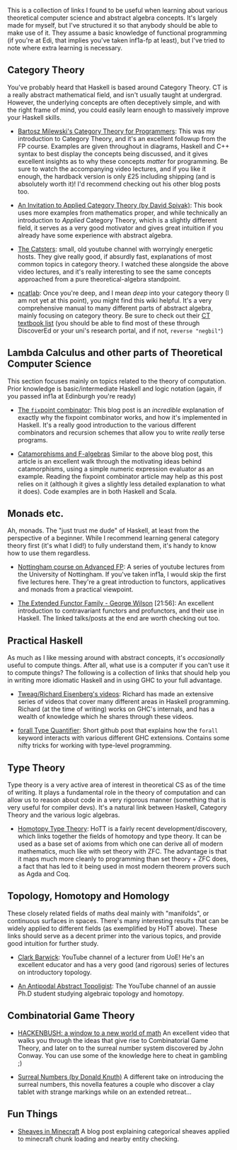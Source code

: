 This is a collection of links I found to be useful
when learning about various
theoretical computer science and
abstract algebra concepts.
It's largely made for myself,
but I've structured it so that anybody should be able to make use of it.
They assume a basic knowledge of functional programming
(if you're at Edi, that implies you've taken inf1a-fp at least),
but I've tried to note where extra learning is necessary.

## Category Theory
You've probably heard that Haskell is based around Category Theory.
CT is a really abstract mathematical field,
and isn't usually taught at undergrad.
However, the underlying concepts are often deceptively simple,
and with the right frame of mind,
you could easily learn enough to massively improve your Haskell skills.

- [Bartosz Milewski's Category Theory for Programmers](https://bartoszmilewski.com/2014/10/28/category-theory-for-programmers-the-preface/):
This was my introduction to Category Theory,
and it's an excellent followup from the FP course.
Examples are given throughout in diagrams, Haskell and C++ syntax
to best display the concepts being discussed,
and it gives excellent insights as to
why these concepts *matter* for programming.
Be sure to watch the accompanying video lectures,
and if you like it enough,
the hardback version is only £25 including shipping
(and is absolutely worth it)!
I'd recommend checking out his other blog posts too.

- [An Invitation to Applied Category Theory (by David Spivak)](https://www.cambridge.org/core/books/an-invitation-to-applied-category-theory/D4C5E5C2B019B2F9B8CE9A4E9E84D6BC):
This book uses more examples from mathematics proper,
and while technically an introduction to
*Applied* Category Theory,
which is a slightly different field,
it serves as a very good motivator
and gives great intuition
if you already have some experience
with abstract algebra.

- [The Catsters](https://www.youtube.com/user/TheCatsters):
small, old youtube channel with worryingly energetic hosts.
They give really good, if absurdly fast,
explanations of most common topics in category theory.
I watched these alongside the above video lectures,
and it's really interesting to see the same concepts
approached from a pure theoretical-algebra standpoint.

- [ncatlab](https://ncatlab.org/nlab/show/HomePage):
Once you're deep, and I mean *deep*
into your category theory
(I am not yet at this point),
you might find this wiki helpful.
It's a very comprehensive manual to
many different parts of abstract algebra,
mainly focusing on category theory.
Be sure to check out their
[CT textbook list](https://ncatlab.org/nlab/show/category+theory#TextBooks)
(you should be able to find most of these through DiscoverEd
or your uni's research portal,
and if not, `reverse "negbil"`)

## Lambda Calculus and other parts of Theoretical Computer Science
This section focuses mainly on topics related to the theory of computation.
Prior knowledge is basic/intermediate Haskell and logic notation
(again, if you passed inf1a at Edinburgh you're ready)

- [The `fix`point combinator](https://rebeccaskinner.net/posts/2021-06-09-getting-to-the-fixed-point.html):
This blog post is an *incredible* explanation of
exactly why the fixpoint combinator works,
and how it's implemented in Haskell.
It's a really good introduction to
the various different combinators and recursion schemes
that allow you to write *really* terse programs.

- [Catamorphisms and F-algebras](https://medium.com/@olxc/catamorphisms-and-f-algebras-b4e91380d134)
Similar to the above blog post,
this article is an excellent walk
through the motivating ideas behind catamorphisms,
using a simple numeric expression evaluator as an example.
Reading the fixpoint combinator article may help as
this post relies on it
(although it gives a slightly less detailed explanation to what it does).
Code examples are in both Haskell and Scala.

## Monads etc.
Ah, monads.
The "just trust me dude" of Haskell,
at least from the perspective of a beginner.
While I recommend learning general category theory first
(it's what I did!)
to fully understand them,
it's handy to know how to use them regardless.

- [Nottingham course on Advanced FP](https://www.youtube.com/watch?v=2u0T7z6O9jM&list=PLF1Z-APd9zK5uFc8FKr_di9bfsYv8-lbc):
A series of youtube lectures from the University of Nottingham.
If you've taken inf1a, I would skip the first five lectures here.
They're a great introduction to functors, applicatives and monads
from a practical viewpoint.

- [The Extended Functor Family - George Wilson](https://www.youtube.com/watch?v=JZPXzJ5tp9w) [21:56]:
An excellent introduction to contravariant functors and profunctors,
and their use in Haskell.
The linked talks/posts at the end are worth checking out too.


## Practical Haskell
As much as I like messing around with abstract concepts,
it's *occasionally* useful to compute things.
After all, what use is a computer if you can't use it to compute things?
The following is a collection of links
that should help you in writing more idiomatic Haskell
and in using GHC to your full advantage.

- [Tweag/Richard Eisenberg's videos](https://www.youtube.com/channel/UCI1Z201n-8OelkSg0DVOsng):
Richard has made an extensive series of videos
that cover many different areas in Haskell programming.
Richard (at the time of writing) works on GHC's internals,
and has a wealth of knowledge
which he shares through these videos.

- [forall Type Quantifier](https://github.com/wasp-lang/haskell-handbook/blob/master/forall.md):
Short github post that explains how the `forall` keyword
interacts with various different GHC extensions.
Contains some nifty tricks for
working with type-level programming.


## Type Theory
Type theory is a very active area of interest
in theoretical CS as of the time of writing.
It plays a fundamental role in the theory of computation
and can allow us to reason about code
in a very rigorous manner
(something that is very useful for compiler devs).
It's a natural link between Haskell,
Category Theory and the various logic algebras.

- [Homotopy Type Theory](https://homotopytypetheory.org/book/):
HoTT is a fairly recent development/discovery,
which links together the fields of homotopy and type theory.
It can be used as a base set of axioms
from which one can derive all of modern mathematics,
much like with set theory with ZFC.
The advantage is that it maps much more cleanly
to programming than set theory + ZFC does,
a fact that has led to it being used in
most modern theorem provers such as Agda and Coq.


## Topology, Homotopy and Homology
These closely related fields of maths
deal mainly with "manifolds",
or continuous surfaces in spaces.
There's many interesting results
that can be widely applied to different fields
(as exemplified by HoTT above).
These links should serve as a decent primer
into the various topics,
and provide good intuition for further study.

- [Clark Barwick](https://www.youtube.com/user/clarkbarwick):
YouTube channel of a lecturer from UoE!
He's an excellent educator
and has a very good (and rigorous)
series of lectures on introductory topology.

- [An Antipodal Abstract Topoligist](https://www.youtube.com/channel/UClI8OrDeDbsSgbYuZoZYLjw):
The YouTube channel of an aussie Ph.D student
studying algebraic topology and homotopy.


## Combinatorial Game Theory
- [HACKENBUSH: a window to a new world of math](https://www.youtube.com/watch?v=ZYj4NkeGPdM)
An excellent video that walks you through
the ideas that give rise to Combinatorial Game Theory,
and later on to the surreal number system
discovered by John Conway.
You can use some of the knowledge here to cheat in gambling ;)

- [Surreal Numbers (by Donald Knuth)](https://www.informit.com/store/surreal-numbers-9780201038125)
A different take on introducing the surreal numbers,
this novella features a couple
who discover a clay tablet with strange markings
while on an extended retreat...


## Fun Things
- [Sheaves in Minecraft](https://quoteme.github.io/posts/sheaves_in_minecraft)
A blog post explaining categorical sheaves
applied to minecraft chunk loading
and nearby entity checking.
